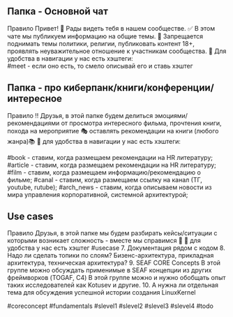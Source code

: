 ## Папка - Основной чат
Правило 
Привет! 🤩
Рады видеть тебя в нашем сообществе. 
✅ В этом чате мы публикуем информацию на общие темы.
🔴 Запрещается поднимать темы политики, религии, публиковать контент 18+, проявлять неуважительное отношение к  участникам сообщества. 
🧭 Для удобства в навигации у нас есть  хэштеги:  
#meet - если оно есть, то смело описывай его и ставь хэштег
## Папка - про киберпанк/книги/конференции/интересное
Правило
‼ Друзья, в этой папке будем делиться эмоциями/рекомендациями от просмотра интересного фильма, прочтения книги, похода на мероприятие 🎭 оставлять рекомендации на книги (любого жанра)📚 
🙌 для удобства в навигации у нас есть хэштеги:

#book - ставим, когда размещаем рекомендации на HR литературу;
#article - ставим, когда размещаем рекомендации на HR литературу;
#film - ставим, когда размещаем информацию/рекомендацию о фильме;
#canal -  ставим, когда размещаем ссылку на канал (ТГ, youtube, rutube);
#arch_news - ставим, когда описываем новости из мира управления корпоративной, системной архитектурой;

## Use cases

Правило 
Друзья, в этой папке мы будем разбирать кейсы/ситуации с которыми возникает сложность - вместе мы справимся 🤗
🙌 для удобства у нас есть хэштег #usecase
7. Документация рядом с кодом
8. Надо ли сделать топики по слоям? Бизенс-архитектура, прикладная архитектура, техническая архитектура?
9. SEAF CORE Concepts
В этой группе можно обсуждать применимые в SEAF концепции из других фреймворков (TOGAF, C4)
В этой группе можно и нужно обобщать опыт таких исследователей как Kotusev и другие.
10. А нужна ли отдельная тема для обсуждения успешной истории создания LinuxKernel

#coreconcept
#fundamentals
#slevel1 #slevel2 #slevel3 #slevel4
#todo